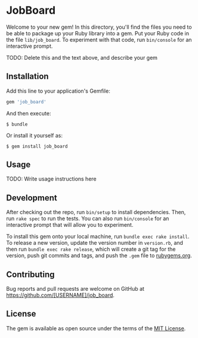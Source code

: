 # JobBoard

Welcome to your new gem! In this directory, you'll find the files you need to be able to package up your Ruby library into a gem. Put your Ruby code in the file `lib/job_board`. To experiment with that code, run `bin/console` for an interactive prompt.

TODO: Delete this and the text above, and describe your gem

## Installation

Add this line to your application's Gemfile:

```ruby
gem 'job_board'
```

And then execute:

    $ bundle

Or install it yourself as:

    $ gem install job_board

## Usage

TODO: Write usage instructions here

## Development

After checking out the repo, run `bin/setup` to install dependencies. Then, run `rake spec` to run the tests. You can also run `bin/console` for an interactive prompt that will allow you to experiment.

To install this gem onto your local machine, run `bundle exec rake install`. To release a new version, update the version number in `version.rb`, and then run `bundle exec rake release`, which will create a git tag for the version, push git commits and tags, and push the `.gem` file to [rubygems.org](https://rubygems.org).

## Contributing

Bug reports and pull requests are welcome on GitHub at https://github.com/[USERNAME]/job_board.

## License

The gem is available as open source under the terms of the [MIT License](https://opensource.org/licenses/MIT).
